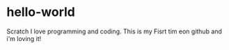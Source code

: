 # hello-world
Scratch
I love programming and coding. This is my Fisrt tim eon github and i'm loving it!
